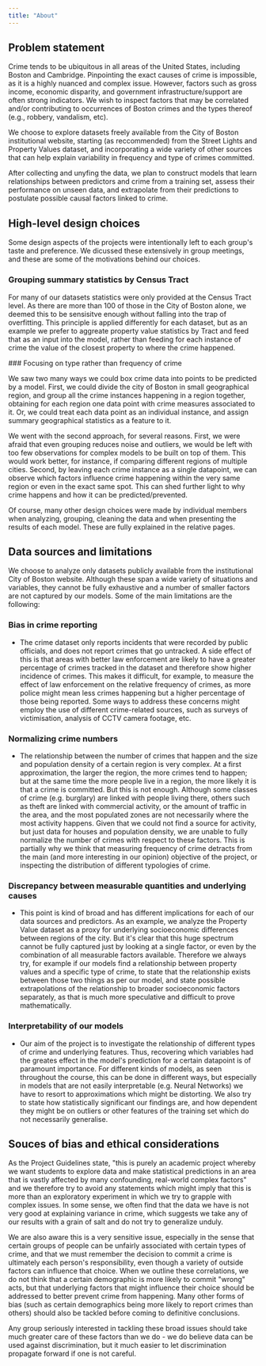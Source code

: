 ```yaml
---
title: "About"
---
```


## Problem statement

Crime tends to be ubiquitous in all areas of the United States, including Boston and Cambridge. Pinpointing the exact causes of crime is impossible, as it is a highly nuanced and complex issue. However, factors such as gross income, economic disparity, and government infrastructure/support are often strong indicators. We wish to inspect factors that may be correlated and/or contributing to occurrences of Boston crimes and the types thereof (e.g., robbery, vandalism, etc). 

We choose to explore datasets freely available from the City of Boston institutional website, starting (as reccommended) from the Street Lights and Property Values dataset, and incorporating a wide variety of other sources that can help explain variability in frequency and type of crimes committed.

After collecting and unyfing the data, we plan to construct models that learn relationships between predictors and crime from a training set, assess their performance on unseen data, and extrapolate from their predictions to postulate possible causal factors linked to crime.

## High-level design choices

Some design aspects of the projects were intentionally left to each group's taste and preference. We dicussed these extensively in group meetings, and these are some of the motivations behind our choices.

### Grouping summary statistics by Census Tract

For many of our datasets statistics were only provided at the Census Tract level. As there are more than 100 of those in the City of Boston alone, we deemed this to be sensisitve enough without falling into the trap of overfitting. This principle is applied differently for each dataset, but as an example we prefer to aggreate property value statistics by Tract and feed that as an input into the model, rather than feeding for each instance of crime the value of the closest property to where the crime happened.

### Focusing on type rather than frequency of crime

We saw two many ways we could box crime data into points to be predicted by a model. First, we could divide the city of Boston in small geographical region, and group all the crime instances happening in a region together, obtaining for each region one data point with crime measures associated to it. Or, we could treat each data point as an individual instance, and assign summary geographical statistics as a feature to it.

We went with the second approach, for several reasons. First, we were afraid that even grouping reduces noise and outliers, we would be left with too few observations for complex models to be built on top of them. This would work better, for instance, if comparing different regions of multiple cities. Second, by leaving each crime instance as a single datapoint, we can observe which factors influence crime happening within the very same region or even in the exact same spot. This can shed further light to why crime happens and how it can be predicted/prevented.

Of course, many other design choices were made by individual members when analyzing, grouping, cleaning the data and when presenting the results of each model. These are fully explained in the relative pages.

## Data sources and limitations

We choose to analyze only datasets publicly available from the institutional City of Boston website. Although these span a wide variety of situations and variables, they cannot be fully exhaustive and a number of smaller factors are not captured by our models. Some of the main limitations are the following:

### Bias in crime reporting

- The crime dataset only reports incidents that were recorded by public officials, and does not report crimes that go untracked. A side effect of this is that areas with better law enforcement are likely to have a greater percentage of crimes tracked in the dataset and therefore show higher incidence of crimes. This makes it difficult, for example, to measure the effect of law enforcement on the relative frequency of crimes, as more police might mean less crimes happening but a higher percentage of those being reported. Some ways to address these concerns might employ the use of different crime-related sources, such as surveys of victimisation, analysis of CCTV camera footage, etc.

### Normalizing crime numbers

- The relationship between the number of crimes that happen and the size and population density of a certain region is very complex. At a first approximation, the larger the region, the more crimes tend to happen; but at the same time the more people live in a region, the more likely it is that a crime is committed. But this is not enough. Although some classes of crime (e.g. burglary) are linked with people living there, others such as theft are linked with commercial activity, or the amount of traffic in the area, and the most populated zones are not necessarily where the most activity happens. Given that we could not find a source for activity, but just data for houses and population density, we are unable to fully normalize the number of crimes with respect to these factors. This is partially why we think that measuring frequency of crime detracts from the main (and more interesting in our opinion) objective of the project, or inspecting the distribution of different typologies of crime.

### Discrepancy between measurable quantities and underlying causes

- This point is kind of broad and has different implications for each of our data sources and predictors. As an example, we analyze the Property Value dataset as a proxy for underlying socioeconomic differences between regions of the city. But it's clear that this huge spectrum cannot be fully captured just by looking at a single factor, or even by the combination of all measurable factors available. Therefore we always try, for example if our models find a relationship between property values and a specific type of crime, to state that the relationship exists between those two things as per our model, and state possible extrapolations of the relationship to broader socioeconomic factors separately, as that is much more speculative and difficult to prove mathematically.

### Interpretability of our models

- Our aim of the project is to investigate the relationship of different types of crime and underlying features. Thus, recovering which variables had the greates effect in the model's prediction for a certain datapoint is of paramount importance. For different kinds of models, as seen throughout the course, this can be done in different ways, but especially in models that are not easily interpretable (e.g. Neural Networks) we have to resort to approximations which might be distorting. We also try to state how statistically significant our findings are, and how dependent they might be on outliers or other features of the training set which do not necessarily generalise. 

## Souces of bias and ethical considerations

As the Project Guidelines state, "this is purely an academic project whereby we want students to explore data and make statistical predictions in an area that is vastly affected by many confounding, real-world complex factors" and we therefore try to avoid any statements which might imply that this is more than an exploratory experiment in which we try to grapple with complex issues. In some sense, we often find that the data we have is not very good at explaining variance in crime, which suggests we take any of our results with a grain of salt and do not try to generalize unduly. 

We are also aware this is a very sensitive issue, especially in the sense that certain groups of people can be unfairly associated with certain types of crime, and that we must remember the decision to commit a crime is ultimately each person's responsibility, even though a variety of outside factors can influence that choice. When we outline these correlations, we do not think that a certain demographic is more likely to commit "wrong" acts, but that underlying factors that might influence their choice should be addressed to better prevent crime from happening. Many other forms of bias (such as certain demographics being more likely to report crimes than others) should also be tackled before coming to definitive conclusions.

Any group seriously interested in tackling these broad issues should take much greater care of these factors than we do - we do believe data can be used against discrimination, but it much easier to let discrimination propagate forward if one is not careful.